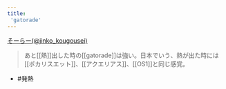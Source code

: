 ```yaml
---
title:
 'gatorade'
---
```


[そーらー(@jinko_kougousei)](https://twitter.com/jinko_kougousei/status/1509890510575468548)
> あと[[熱]]出した時の[[gatorade]]は強い。日本でいう、熱が出た時には[[ポカリスエット]]、[[アクエリアス]]、[[OS1]]と同じ感覚。
- #発熱
